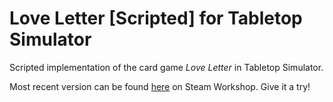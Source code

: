 # Love Letter [Scripted] for Tabletop Simulator
Scripted implementation of the card game *Love Letter* in Tabletop Simulator.

Most recent version can be found [here](https://steamcommunity.com/sharedfiles/filedetails/?id=1845740068) on Steam Workshop. Give it a try!
